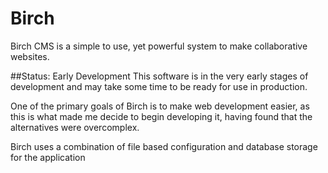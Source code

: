 # Birch
Birch CMS is a simple to use, yet powerful system to make collaborative websites.

##Status: Early Development
This software is in the very early stages of development and may take some time to be ready for use in production.

One of the primary goals of Birch is to make web development easier, as this is what made me decide to begin developing it, having found that the alternatives were overcomplex.

Birch uses a combination of file based configuration and database storage for the application